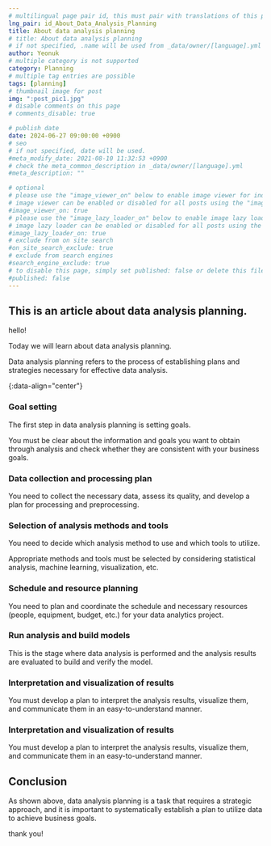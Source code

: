```yaml
---
# multilingual page pair id, this must pair with translations of this page. (This name must be unique)
lng_pair: id_About_Data_Analysis_Planning
title: About data analysis planning
# title: About data analysis planning
# if not specified, .name will be used from _data/owner/[language].yml
author: Yeonuk
# multiple category is not supported
category: Planning
# multiple tag entries are possible
tags: [planning]
# thumbnail image for post
img: ":post_pic1.jpg"
# disable comments on this page
# comments_disable: true

# publish date
date: 2024-06-27 09:00:00 +0900
# seo
# if not specified, date will be used.
#meta_modify_date: 2021-08-10 11:32:53 +0900
# check the meta_common_description in _data/owner/[language].yml
#meta_description: ""

# optional
# please use the "image_viewer_on" below to enable image viewer for individual pages or posts (_posts/ or [language]/_posts folders).
# image viewer can be enabled or disabled for all posts using the "image_viewer_posts: true" setting in _data/conf/main.yml.
#image_viewer_on: true
# please use the "image_lazy_loader_on" below to enable image lazy loader for individual pages or posts (_posts/ or [language]/_posts folders).
# image lazy loader can be enabled or disabled for all posts using the "image_lazy_loader_posts: true" setting in _data/conf/main.yml.
#image_lazy_loader_on: true
# exclude from on site search
#on_site_search_exclude: true
# exclude from search engines
#search_engine_exclude: true
# to disable this page, simply set published: false or delete this file
#published: false
---
```


<!-- outline-start -->

## This is an article about data analysis planning.

hello!

Today we will learn about data analysis planning.

Data analysis planning refers to the process of establishing plans and strategies necessary for effective data analysis.

{:data-align="center"}

<!-- outline-end -->

### Goal setting

The first step in data analysis planning is setting goals.

You must be clear about the information and goals you want to obtain through analysis and check whether they are consistent with your business goals.

### Data collection and processing plan

You need to collect the necessary data, assess its quality, and develop a plan for processing and preprocessing.

### Selection of analysis methods and tools

You need to decide which analysis method to use and which tools to utilize.

Appropriate methods and tools must be selected by considering statistical analysis, machine learning, visualization, etc.

### Schedule and resource planning

You need to plan and coordinate the schedule and necessary resources (people, equipment, budget, etc.) for your data analytics project.

### Run analysis and build models

This is the stage where data analysis is performed and the analysis results are evaluated to build and verify the model.

### Interpretation and visualization of results

You must develop a plan to interpret the analysis results, visualize them, and communicate them in an easy-to-understand manner.

### Interpretation and visualization of results

You must develop a plan to interpret the analysis results, visualize them, and communicate them in an easy-to-understand manner.

## Conclusion

As shown above, data analysis planning is a task that requires a strategic approach, and it is important to systematically establish a plan to utilize data to achieve business goals.

thank you!
